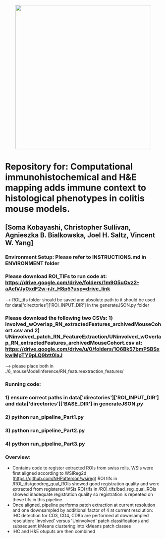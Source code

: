 <p align="center">
<img width="438" height="464" src="https://github.com/skobayashi0417/IHC_HE_pipeline/assets/56415777/67fecc75-249f-4ae1-8101-791ae9a1ce11">
</p>

# Repository for: Computational immunohistochemical and H&E mapping adds immune context to histological phenotypes in colitis mouse models.

## [Soma Kobayashi, Christopher Sullivan, Agnieszka B. Bialkowska, Joel H. Saltz, Vincent W. Yang]

### Environment Setup: Please refer to INSTRUCTIONS.md in ENVIRONMENT folder

### Please download ROI_TIFs to run code at: https://drive.google.com/drive/folders/1m9O5uOvz2-aAelVJy0xdF2w-rJr_H8p5?usp=drive_link
--> ROI_tifs folder should be saved and absolute path to it should be used for data['directories']['ROI_INPUT_DIR'] in the generateJSON.py folder

### Please download the following two CSVs: 1) involved_wOverlap_RN_extractedFeatures_archivedMouseCohort.csv and 2) UNinvolved_patch_RN_FeatureExtraction/UNinvolved_wOverlap_RN_extractedFeatures_archivedMouseCohort.csv at: https://drive.google.com/drive/u/0/folders/1O6Bk57bmPSBSxkwlMpTY9pLQ9btt0laJ
--> please place both in ./6_mouseModelInference/RN_featureextraction_features/

### Running code:
### 1) ensure correct paths in data['directories']['ROI_INPUT_DIR'] and data['directories']['BASE_DIR'] in generateJSON.py
### 2) python run_pipeline_Part1.py
### 3) python run_pipeline_Part2.py
### 4) python run_pipeline_Part3.py

### Overview:
- Contains code to register extracted ROIs from swiss rolls. WSIs were first aligned according to WSIReg2d (https://github.com/NHPatterson/wsireg) 
    ROI tifs in /ROI_tifs/goodreg_qual_ROIs showed good registration quality and were extracted from registered WSIs
    ROI tifs in /ROI_tifs/bad_reg_qual_ROIs showed inadequate registration quality so registration is repeated on these tifs in this pipeline
- Once aligned, pipeline performs patch extraction at current resolution and one downsampled by additional factor of 4
    at current resolution: IHC detection for CD3, CD4, CD8b are performed
    at downsampled resolution: 'Involved' versus 'Uninvolved' patch classifications and subsequent kMeans clustering into kMeans patch classes
- IHC and H&E otuputs are then combined
